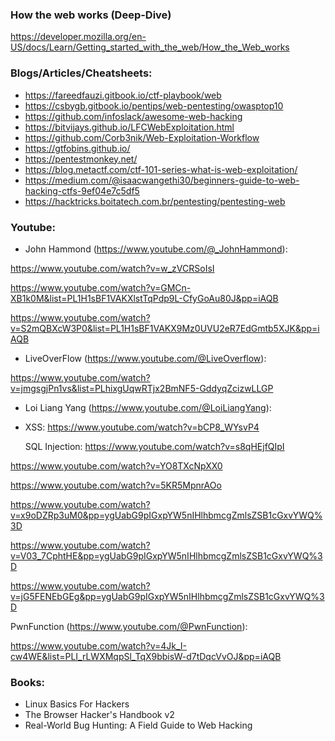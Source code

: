 ### How the web works (Deep-Dive)

https://developer.mozilla.org/en-US/docs/Learn/Getting_started_with_the_web/How_the_Web_works

### Blogs/Articles/Cheatsheets:

- https://fareedfauzi.gitbook.io/ctf-playbook/web
- https://csbygb.gitbook.io/pentips/web-pentesting/owasptop10
- https://github.com/infoslack/awesome-web-hacking
- https://bitvijays.github.io/LFCWebExploitation.html
- https://github.com/Corb3nik/Web-Exploitation-Workflow
- https://gtfobins.github.io/
- https://pentestmonkey.net/
- https://blog.metactf.com/ctf-101-series-what-is-web-exploitation/
- https://medium.com/@isaacwangethi30/beginners-guide-to-web-hacking-ctfs-9ef04e7c5df5
- https://hacktricks.boitatech.com.br/pentesting/pentesting-web

### Youtube:

- John Hammond (https://www.youtube.com/@_JohnHammond):
  
https://www.youtube.com/watch?v=w_zVCRSoIsI

https://www.youtube.com/watch?v=GMCn-XB1k0M&list=PL1H1sBF1VAKXlstTqPdp9L-CfyGoAu80J&pp=iAQB

https://www.youtube.com/watch?v=S2mQBXcW3P0&list=PL1H1sBF1VAKX9Mz0UVU2eR7EdGmtb5XJK&pp=iAQB

- LiveOverFlow (https://www.youtube.com/@LiveOverflow):
  
https://www.youtube.com/watch?v=jmgsgjPn1vs&list=PLhixgUqwRTjx2BmNF5-GddyqZcizwLLGP

- Loi Liang Yang (https://www.youtube.com/@LoiLiangYang):
- 
	XSS: https://www.youtube.com/watch?v=bCP8_WYsvP4

	SQL Injection: https://www.youtube.com/watch?v=s8qHEjfQIpI

https://www.youtube.com/watch?v=YO8TXcNpXX0

https://www.youtube.com/watch?v=5KR5MpnrAOo

https://www.youtube.com/watch?v=x9oDZRp3uM0&pp=ygUabG9pIGxpYW5nIHlhbmcgZmlsZSB1cGxvYWQ%3D

https://www.youtube.com/watch?v=V03_7CphtHE&pp=ygUabG9pIGxpYW5nIHlhbmcgZmlsZSB1cGxvYWQ%3D

https://www.youtube.com/watch?v=jG5FENEbGEg&pp=ygUabG9pIGxpYW5nIHlhbmcgZmlsZSB1cGxvYWQ%3D

PwnFunction (https://www.youtube.com/@PwnFunction):

https://www.youtube.com/watch?v=4Jk_I-cw4WE&list=PLI_rLWXMqpSl_TqX9bbisW-d7tDqcVvOJ&pp=iAQB

### Books:

- Linux Basics For Hackers
- The Browser Hacker's Handbook v2
- Real-World Bug Hunting: A Field Guide to Web Hacking
